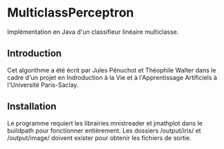 # MulticlassPerceptron

Implémentation en Java d'un classifieur linéaire multiclasse.

## Introduction

Cet algorithme a été écrit par Jules Pénuchot et Théophile Walter dans le cadre d'un projet en Indroduction à la Vie et à l'Apprentissage Artificiels à l'Université Paris-Saclay.

## Installation

Le programme requiert les librairies mnistreader et jmathplot dans le buildpath pour fonctionner entièrement. Les dossiers /output/iris/ et /output/image/ doivent exister pour obtenir les fichiers de sortie.